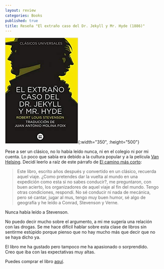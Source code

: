 ```yaml
---
layout: review
categories: Books
published: true
title: Reseña "El extraño caso del Dr. Jekyll y Mr. Hyde (1886)"
---
```

![](/assets/elextraocasodeldrjekyllymrhydeclsicosuniversales.jpg){:width="350", :height="500"}

Pese a ser un clásico, no lo había leído nunca, ni en el colegio ni por mi cuenta. Lo poco que sabía era debido a la cultura popular y a la película [Van Helsing](https://www.filmaffinity.com/es/film491093.html). Decidí leerlo a raíz de este párrafo de [El camino más corto](/books/2019/09/30/elcaminomscortonoficcin.html):

> Este libro, escrito años después y convertido en un clásico, recuerda aquel viaje. ¿Como pretendes dar la vuelta al mundo en una expedición como esta si no sabes conducir?, me preguntaron, con buen acierto, los  organizadores de aquel viaje al fin del mundo. Tengo otras condiciones, respondí. No sé conducir ni nada de mecánica, pero sé cantar, jugar al  mus, tengo muy buen humor, sé algo de geografía y he leído a Conrad, Stevenson y Verne.

Nunca había leído a Stevenson.

No puedo decir mucho sobre el argumento, a mi me sugería una relación con las drogas. Se me hace difícil hablar sobre esta clase de libros sin sentirme estúpido porque pienso que no hay mucho más que decir que no se haya dicho ya.

El libro me ha gustado pero tampoco me ha apasionado o sorprendido. Creo que iba con las expectativas muy altas.

Puedes comprar el libro [aquí](https://amazon.es/dp/8483433184).
